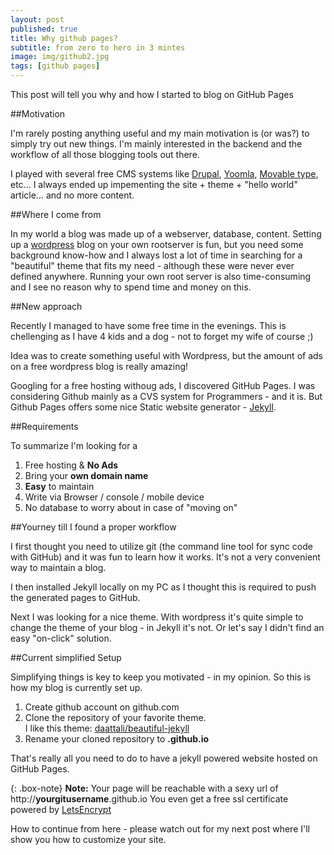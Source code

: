 ```yaml
---
layout: post
published: true
title: Why github pages?
subtitle: from zero to hero in 3 mintes
image: img/github2.jpg
tags: [github pages]
---
```

This post will tell you why and how I started to blog on GitHub Pages

##Motivation

I'm rarely posting anything useful and my main motivation is (or was?) to simply try out new things. I'm mainly interested in the backend and the workflow of all those blogging tools out there.

I played with several free CMS systems like [Drupal](https://www.drupal.org), [Yoomla](https://www.joomla.org), [Movable type](https://movabletype.com), etc...
I always ended up impementing the site + theme + "hello world" article... and no more content.

##Where I come from

In my world a blog was made up of a webserver, database, content.
Setting up a [wordpress](http://www.wordpress.com) blog on your own rootserver is fun, but you need some background know-how and I always lost a lot of time in searching for a "beautiful" theme that fits my need - although these were never ever defined anywhere.
Running your own root server is also time-consuming and I see no reason why to spend time and money on this.

##New approach

Recently I managed to have some free time in the evenings. This is chellenging as I have 4 kids and a dog - not to forget my wife of course ;)

Idea was to create something useful with Wordpress, but the amount of ads on a free wordpress blog is really amazing!

Googling for a free hosting withoug ads, I discovered GitHub Pages.
I was considering Github mainly as a CVS system for Programmers - and it is.
But Github Pages offers some nice Static website generator - [Jekyll](http://jekyllrb.com).

##Requirements

To summarize I'm looking for a 
1. Free hosting & **No Ads**
3. Bring your **own domain name**
4. **Easy** to maintain
5. Write via Browser / console / mobile device
6. No database to worry about in case of "moving on"

##Yourney till I found a proper workflow

I first thought you need to utilize git (the command line tool for sync code with GitHub) and it was fun to learn how it works. It's not a very convenient way to maintain a blog.

I then installed Jekyll locally on my PC as I thought this is required to push the generated pages to GitHub.

Next I was looking for a nice theme. With wordpress it's quite simple to change the theme of your blog - in Jekyll it's not. Or let's say I didn't find an easy "on-click" solution.

##Current simplified Setup

Simplifying things is key to keep you motivated - in my opinion.
So this is how my blog is currently set up.

1. Create github account on github.com
2. Clone the repository of your favorite theme.  
I like this theme: [daattali/beautiful-jekyll](https://github.com/daattali/beautiful-jekyll)
3. Rename your cloned repository to **<yourgitusername>.github.io**
  
That's really all you need to do to have a jekyll powered website hosted on GitHub Pages.

{: .box-note}
**Note:** Your page will be reachable with a sexy url of http://**yourgitusername**.github.io
You even get a free ssl certificate powered by [LetsEncrypt](https://letsencrypt.org)
  
How to continue from here - please watch out for my next post where I'll show you how to customize your site.

